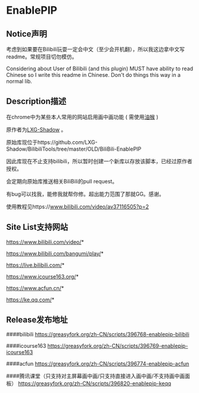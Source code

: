 # EnablePIP

## Notice声明
考虑到如果要在Bilibili玩耍一定会中文（至少会开机翻），所以我这边拿中文写readme。常规项目切勿模仿。

Considering about User of Bilibili (and this plugin) MUST have ability to read Chinese so I write this readme in Chinese. Don't do things this way in a normal lib.

## Description描述
在chrome中为某些本人常用的网站启用画中画功能
(
需使用[油猴](https://www.tampermonkey.net//)
)

原作者为[LXG-Shadow](https://github.com/LXG-Shadow/) 。

原始库现位于https://github.com/LXG-Shadow/BilibiliTools/tree/master/OLD/BiliBili-EnablePIP

因此库现在不止支持bilibili，所以暂时创建一个新库以存放该脚本，已经过原作者授权。

会定期向原始库推送相关BiliBili的pull request。

有bug可以找我，能修我就帮你修。超出能力范围了那就GG。感谢。

使用教程见https://www.bilibili.com/video/av37116505?p=2

## Site List支持网站

https://www.bilibili.com/video/*

https://www.bilibili.com/bangumi/play/*

https://live.bilibili.com/*

https://www.icourse163.org/*

https://www.acfun.cn/*

https://ke.qq.com/*

## Release发布地址

####bilibili
https://greasyfork.org/zh-CN/scripts/396768-enablepip-bilibili

####icourse163
https://greasyfork.org/zh-CN/scripts/396769-enablepip-icourse163

####acfun
https://greasyfork.org/zh-CN/scripts/396774-enablepip-acfun

####腾讯课堂（只支持对主屏幕画中画/只支持直接进入画中画/不支持画中画面板）
https://greasyfork.org/zh-CN/scripts/396820-enablepip-keqq
